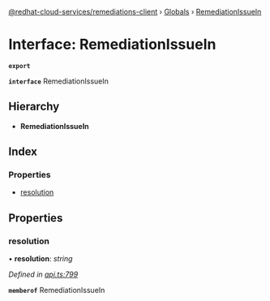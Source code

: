 [@redhat-cloud-services/remediations-client](../README.md) › [Globals](../globals.md) › [RemediationIssueIn](remediationissuein.md)

# Interface: RemediationIssueIn

**`export`** 

**`interface`** RemediationIssueIn

## Hierarchy

* **RemediationIssueIn**

## Index

### Properties

* [resolution](remediationissuein.md#resolution)

## Properties

###  resolution

• **resolution**: *string*

*Defined in [api.ts:799](https://github.com/RedHatInsights/javascript-clients/blob/master/packages/remediations/api.ts#L799)*

**`memberof`** RemediationIssueIn

